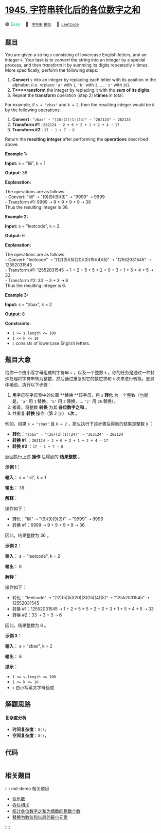 # [1945. 字符串转化后的各位数字之和](https://leetcode.com/problems/sum-of-digits-of-string-after-convert)

🟢 <font color=#15bd66>Easy</font>&emsp; 🔖&ensp; [`字符串`](/leetcode/outline/tag/string.md) [`模拟`](/leetcode/outline/tag/simulation.md)&emsp; 🔗&ensp;[`LeetCode`](https://leetcode.com/problems/sum-of-digits-of-string-after-convert)


## 题目

You are given a string `s` consisting of lowercase English letters, and an
integer `k`. Your task is to _convert_ the string into an integer by a special
process, and then _transform_ it by summing its digits repeatedly `k` times.
More specifically, perform the following steps:

  1. **Convert** `s` into an integer by replacing each letter with its position in the alphabet (i.e. replace `'a'` with `1`, `'b'` with `2`, ..., `'z'` with `26`).
  2. **T****ransform** the integer by replacing it with the **sum of its digits**.
  3. Repeat the **transform** operation (step 2) `k`**times** in total.

For example, if `s = "zbax"` and `k = 2`, then the resulting integer would be
`8` by the following operations:

  1. **Convert** : `"zbax" ➝ "(26)(2)(1)(24)" ➝ "262124" ➝ 262124`
  2. **Transform #1** : `262124 ➝ 2 + 6 + 2 + 1 + 2 + 4 ➝ 17`
  3. **Transform #2** : `17 ➝ 1 + 7 ➝ 8`

Return the **resulting** **integer** after performing the **operations**
described above.



**Example 1:**

**Input:** s = "iiii", k = 1

**Output:** 36

**Explanation:**

The operations are as follows:  
\- Convert: "iiii" ➝ "(9)(9)(9)(9)" ➝ "9999" ➝ 9999  
\- Transform #1: 9999 ➝ 9 + 9 + 9 + 9 ➝ 36  
Thus the resulting integer is 36.

**Example 2:**

**Input:** s = "leetcode", k = 2

**Output:** 6

**Explanation:**

The operations are as follows:  
\- Convert: "leetcode" ➝ "(12)(5)(5)(20)(3)(15)(4)(5)" ➝ "12552031545" ➝
12552031545  
\- Transform #1: 12552031545 ➝ 1 + 2 + 5 + 5 + 2 + 0 + 3 + 1 + 5 + 4 + 5 ➝ 33  
\- Transform #2: 33 ➝ 3 + 3 ➝ 6  
Thus the resulting integer is 6.

**Example 3:**

**Input:** s = "zbax", k = 2

**Output:** 8



**Constraints:**

  * `1 <= s.length <= 100`
  * `1 <= k <= 10`
  * `s` consists of lowercase English letters.


## 题目大意

给你一个由小写字母组成的字符串 `s` ，以及一个整数 `k` 。你的任务是通过一种特殊处理将字符串转为整数，然后通过重复对它的数位求和 `k`
次来进行转换。更具体地说，执行以下步骤：

  1. 用字母在字母表中的位置 **替换  **该字母，将 `s` **转化** 为一个整数（也就是，`'a'` 用 `1` 替换，`'b'` 用 `2` 替换，... `'z'` 用 `26` 替换）。
  2. 接着，将整数 **转换** 为其 **各位数字之和** 。
  3. 共重复 **转换** 操作（第 2 步） `k`**次** 。

例如，如果 `s = "zbax"` 且 `k = 2` ，那么执行下述步骤后得到的结果是整数 `8` ：

  * **转化：**`"zbax" ➝ "(26)(2)(1)(24)" ➝ "262124" ➝ 262124`
  * **转换 #1** ：`262124 ➝ 2 + 6 + 2 + 1 + 2 + 4 ➝ 17`
  * **转换 #2** ：`17 ➝ 1 + 7 ➝ 8`

返回执行上述 **操作** 后得到的 **结果整数** 。



**示例 1：**

**输入：** s = "iiii", k = 1

**输出：** 36

**解释：**

操作如下：

  * 转化："iiii" ➝ "(9)(9)(9)(9)" ➝ "9999" ➝ 9999
  * 转换 #1：9999 ➝ 9 + 9 + 9 + 9 ➝ 36

因此，结果整数为 36 。



**示例 2：**

**输入：** s = "leetcode", k = 2

**输出：** 6

**解释：**

操作如下：

  * 转化："leetcode" ➝ "(12)(5)(5)(20)(3)(15)(4)(5)" ➝ "12552031545" ➝ 12552031545
  * 转换 #1：12552031545 ➝ 1 + 2 + 5 + 5 + 2 + 0 + 3 + 1 + 5 + 4 + 5 ➝ 33
  * 转换 #2：33 ➝ 3 + 3 ➝ 6

因此，结果整数为 6 。



**示例 3：**

**输入：** s = "zbax", k = 2

**输出：** 8



**提示：**

  * `1 <= s.length <= 100`
  * `1 <= k <= 10`
  * `s` 由小写英文字母组成


## 解题思路

#### 复杂度分析

- **时间复杂度**：`O()`，
- **空间复杂度**：`O()`，

## 代码

```javascript

```

## 相关题目

:::: md-demo 相关题目
- [快乐数](https://leetcode.com/problems/happy-number)
- [各位相加](https://leetcode.com/problems/add-digits)
- [统计各位数字之和为偶数的整数个数](https://leetcode.com/problems/count-integers-with-even-digit-sum)
- [替换为数位和以后的最小元素](https://leetcode.com/problems/minimum-element-after-replacement-with-digit-sum)

::::
